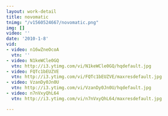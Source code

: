 ```yaml
---
layout: work-detail
title: novomatic
tnimg: "/v1560524667/novomatic.png"
img: []
video: ''
date: '2010-1-8'
vid:
- video: n16wZneOcoA
  vtn: ''
- video: N1keWCle0GQ
  vtn: http://i3.ytimg.com/vi/N1keWCle0GQ/hqdefault.jpg
- video: FQTc1bEUZVE
  vtn: http://i3.ytimg.com/vi/FQTc1bEUZVE/maxresdefault.jpg
- video: VzanDy0Jn0U
  vtn: http://i3.ytimg.com/vi/VzanDy0Jn0U/hqdefault.jpg
- video: n7nVxyQhL64
  vtn: http://i3.ytimg.com/vi/n7nVxyQhL64/maxresdefault.jpg

---
```

